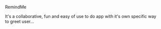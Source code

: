 RemindMe

It's a collaborative, fun and easy of use to do app with it's own specific way to greet user... 

